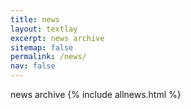 ```yaml
---
title: news
layout: textlay
excerpt: news archive
sitemap: false
permalink: /news/
nav: false
---
```


news archive
{% include allnews.html %}